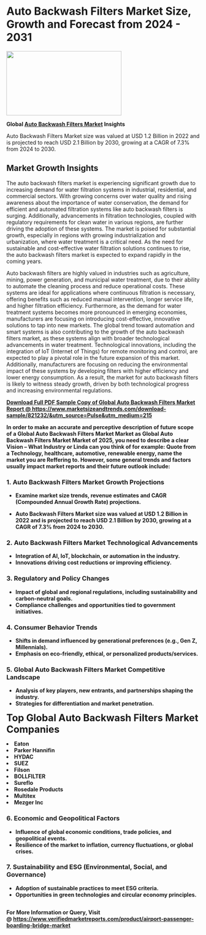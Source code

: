 <H1>Auto Backwash Filters Market Size, Growth and Forecast from 2024 - 2031</H1><img class="aligncenter size-medium wp-image-584254" src="https://thirdeyenews.in/wp-content/uploads/2024/09/Global-Market-Research-300x168.jpeg" alt="" width="300" height="168" /><p><strong>Global&nbsp;<a href="https://www.marketsizeandtrends.com/download-sample/821232/&amp;utm_source=Pulse&amp;utm_medium=215">Auto Backwash Filters Market</a> Insights</strong></p><p>Auto Backwash Filters Market size was valued at USD 1.2 Billion in 2022 and is projected to reach USD 2.1 Billion by 2030, growing at a CAGR of 7.3% from 2024 to 2030.</p><p><h2>Market Growth Insights</h2> <p>The auto backwash filters market is experiencing significant growth due to increasing demand for water filtration systems in industrial, residential, and commercial sectors. With growing concerns over water quality and rising awareness about the importance of water conservation, the demand for efficient and automated filtration systems like auto backwash filters is surging. Additionally, advancements in filtration technologies, coupled with regulatory requirements for clean water in various regions, are further driving the adoption of these systems. The market is poised for substantial growth, especially in regions with growing industrialization and urbanization, where water treatment is a critical need. As the need for sustainable and cost-effective water filtration solutions continues to rise, the auto backwash filters market is expected to expand rapidly in the coming years.</p> <p><strong><a href="#"></a></strong></p> <p>Auto backwash filters are highly valued in industries such as agriculture, mining, power generation, and municipal water treatment, due to their ability to automate the cleaning process and reduce operational costs. These systems are ideal for applications where continuous filtration is necessary, offering benefits such as reduced manual intervention, longer service life, and higher filtration efficiency. Furthermore, as the demand for water treatment systems becomes more pronounced in emerging economies, manufacturers are focusing on introducing cost-effective, innovative solutions to tap into new markets. The global trend toward automation and smart systems is also contributing to the growth of the auto backwash filters market, as these systems align with broader technological advancements in water treatment. Technological innovations, including the integration of IoT (Internet of Things) for remote monitoring and control, are expected to play a pivotal role in the future expansion of this market. Additionally, manufacturers are focusing on reducing the environmental impact of these systems by developing filters with higher efficiency and lower energy consumption. As a result, the market for auto backwash filters is likely to witness steady growth, driven by both technological progress and increasing environmental regulations. <p><strong><a href="#"></p><p><span class=""><strong>Download Full PDF Sample Copy of Global Auto Backwash Filters Market Report</strong> @ <a href="https://www.marketsizeandtrends.com/download-sample/821232/&amp;utm_source=Pulse&amp;utm_medium=215" target="_blank">https://www.marketsizeandtrends.com/download-sample/821232/&amp;utm_source=Pulse&amp;utm_medium=215</a></span></p><p>In order to make an accurate and perceptive description of future scope of a Global&nbsp;Auto Backwash Filters Market Market as Global&nbsp;Auto Backwash Filters Market Market of 2025, you need to describe a clear Vision &ndash; What Industry or Linda can you think of for example: Quote from a Technology, healthcare, automotive, renewable energy, name the market you are Reffering to. However, some general trends and factors usually impact market reports and their future outlook include:</p><h3>1.&nbsp;<strong>Auto Backwash Filters Market Growth Projections</strong></h3><ul><li>Examine market size trends, revenue estimates and CAGR (Compounded Annual Growth Rate) projections.</li><li><p>Auto Backwash Filters Market size was valued at USD 1.2 Billion in 2022 and is projected to reach USD 2.1 Billion by 2030, growing at a CAGR of 7.3% from 2024 to 2030.</p></li></ul><h3>2.&nbsp;<strong>Auto Backwash Filters Market Technological Advancements</strong></h3><ul><li>Integration of AI, IoT, blockchain, or automation in the industry.</li><li>Innovations driving cost reductions or improving efficiency.</li></ul><h3>3.&nbsp;<strong>Regulatory and Policy Changes</strong></h3><ul><li>Impact of global and regional regulations, including sustainability and carbon-neutral goals.</li><li>Compliance challenges and opportunities tied to government initiatives.</li></ul><h3>4.&nbsp;<strong>Consumer Behavior Trends</strong></h3><ul><li>Shifts in demand influenced by generational preferences (e.g., Gen Z, Millennials).</li><li>Emphasis on eco-friendly, ethical, or personalized products/services.</li></ul><h3>5.&nbsp;<strong>Global Auto Backwash Filters Market Competitive Landscape</strong></h3><ul><li>Analysis of key players, new entrants, and partnerships shaping the industry.</li><li>Strategies for differentiation and market penetration.</li></ul><p data-pm-slice="1 1 []"><span style="color: inherit; font-family: inherit; font-size: 25px;">Top Global Auto Backwash Filters Market Companies</span></p><div class="" data-test-id=""><p><li>Eaton</li><li> Parker Hannifin</li><li> HYDAC</li><li> SUEZ</li><li> Filson</li><li> BOLLFILTER</li><li> Sureflo</li><li> Rosedale Products</li><li> Multitex</li><li> Mezger Inc</li></p></div><h3>6.&nbsp;<strong>Economic and Geopolitical Factors</strong></h3><ul><li>Influence of global economic conditions, trade policies, and geopolitical events.</li><li>Resilience of the market to inflation, currency fluctuations, or global crises.</li></ul><h3>7.&nbsp;<strong>Sustainability and ESG (Environmental, Social, and Governance)</strong></h3><ul><li>Adoption of sustainable practices to meet ESG criteria.</li><li>Opportunities in green technologies and circular economy principles.</li></ul><h2><strong style="font-size: 14px;">For More Information or Query, Visit @&nbsp;</strong><a style="background-color: #ffffff; font-size: 14px;" href="https://www.marketsizeandtrends.com/report/auto-backwash-filters-market/" target="_blank">https://www.verifiedmarketreports.com/product/airport-passenger-boarding-bridge-market</a></h2>
